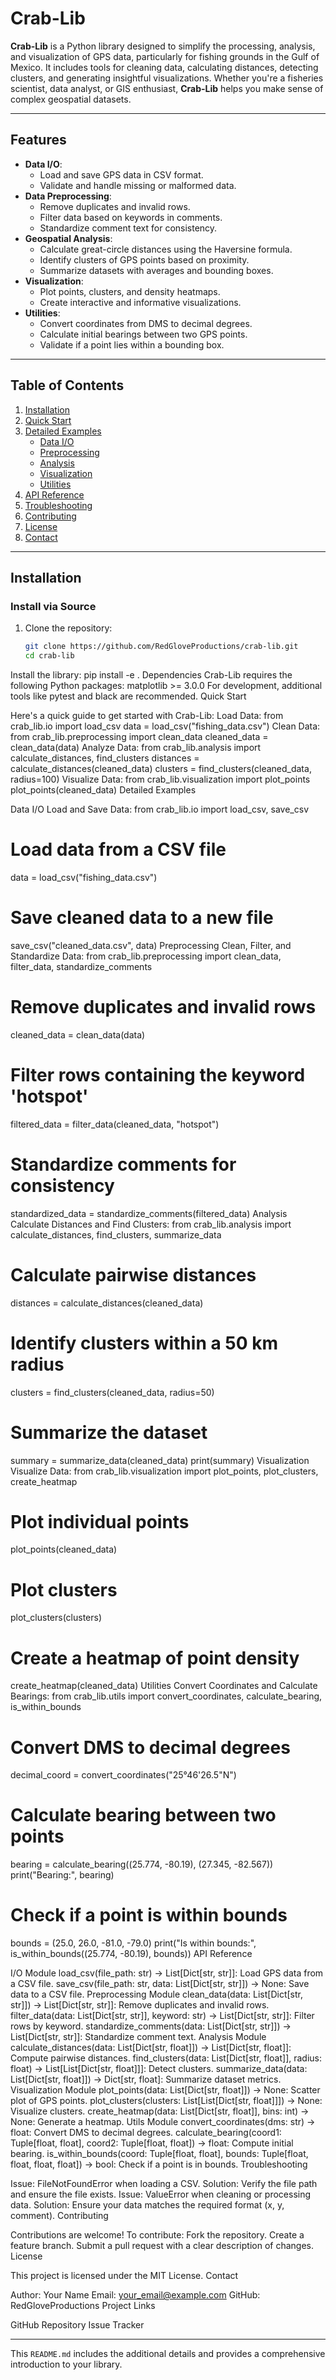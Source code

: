 # Crab-Lib

**Crab-Lib** is a Python library designed to simplify the processing, analysis, and visualization of GPS data, particularly for fishing grounds in the Gulf of Mexico. It includes tools for cleaning data, calculating distances, detecting clusters, and generating insightful visualizations. Whether you're a fisheries scientist, data analyst, or GIS enthusiast, **Crab-Lib** helps you make sense of complex geospatial datasets.

---

## Features

- **Data I/O**:
  - Load and save GPS data in CSV format.
  - Validate and handle missing or malformed data.
- **Data Preprocessing**:
  - Remove duplicates and invalid rows.
  - Filter data based on keywords in comments.
  - Standardize comment text for consistency.
- **Geospatial Analysis**:
  - Calculate great-circle distances using the Haversine formula.
  - Identify clusters of GPS points based on proximity.
  - Summarize datasets with averages and bounding boxes.
- **Visualization**:
  - Plot points, clusters, and density heatmaps.
  - Create interactive and informative visualizations.
- **Utilities**:
  - Convert coordinates from DMS to decimal degrees.
  - Calculate initial bearings between two GPS points.
  - Validate if a point lies within a bounding box.

---

## Table of Contents

1. [Installation](#installation)
2. [Quick Start](#quick-start)
3. [Detailed Examples](#detailed-examples)
   - [Data I/O](#data-io)
   - [Preprocessing](#preprocessing)
   - [Analysis](#analysis)
   - [Visualization](#visualization)
   - [Utilities](#utilities)
4. [API Reference](#api-reference)
5. [Troubleshooting](#troubleshooting)
6. [Contributing](#contributing)
7. [License](#license)
8. [Contact](#contact)

---

## Installation

### Install via Source
1. Clone the repository:
   ```bash
   git clone https://github.com/RedGloveProductions/crab-lib.git
   cd crab-lib
Install the library:
pip install -e .
Dependencies
Crab-Lib requires the following Python packages:
matplotlib >= 3.0.0
For development, additional tools like pytest and black are recommended.
Quick Start

Here's a quick guide to get started with Crab-Lib:
Load Data:
from crab_lib.io import load_csv
data = load_csv("fishing_data.csv")
Clean Data:
from crab_lib.preprocessing import clean_data
cleaned_data = clean_data(data)
Analyze Data:
from crab_lib.analysis import calculate_distances, find_clusters
distances = calculate_distances(cleaned_data)
clusters = find_clusters(cleaned_data, radius=100)
Visualize Data:
from crab_lib.visualization import plot_points
plot_points(cleaned_data)
Detailed Examples

Data I/O
Load and Save Data:
from crab_lib.io import load_csv, save_csv

# Load data from a CSV file
data = load_csv("fishing_data.csv")

# Save cleaned data to a new file
save_csv("cleaned_data.csv", data)
Preprocessing
Clean, Filter, and Standardize Data:
from crab_lib.preprocessing import clean_data, filter_data, standardize_comments

# Remove duplicates and invalid rows
cleaned_data = clean_data(data)

# Filter rows containing the keyword 'hotspot'
filtered_data = filter_data(cleaned_data, "hotspot")

# Standardize comments for consistency
standardized_data = standardize_comments(filtered_data)
Analysis
Calculate Distances and Find Clusters:
from crab_lib.analysis import calculate_distances, find_clusters, summarize_data

# Calculate pairwise distances
distances = calculate_distances(cleaned_data)

# Identify clusters within a 50 km radius
clusters = find_clusters(cleaned_data, radius=50)

# Summarize the dataset
summary = summarize_data(cleaned_data)
print(summary)
Visualization
Visualize Data:
from crab_lib.visualization import plot_points, plot_clusters, create_heatmap

# Plot individual points
plot_points(cleaned_data)

# Plot clusters
plot_clusters(clusters)

# Create a heatmap of point density
create_heatmap(cleaned_data)
Utilities
Convert Coordinates and Calculate Bearings:
from crab_lib.utils import convert_coordinates, calculate_bearing, is_within_bounds

# Convert DMS to decimal degrees
decimal_coord = convert_coordinates("25°46'26.5\"N")

# Calculate bearing between two points
bearing = calculate_bearing((25.774, -80.19), (27.345, -82.567))
print("Bearing:", bearing)

# Check if a point is within bounds
bounds = (25.0, 26.0, -81.0, -79.0)
print("Is within bounds:", is_within_bounds((25.774, -80.19), bounds))
API Reference

I/O Module
load_csv(file_path: str) -> List[Dict[str, str]]: Load GPS data from a CSV file.
save_csv(file_path: str, data: List[Dict[str, str]]) -> None: Save data to a CSV file.
Preprocessing Module
clean_data(data: List[Dict[str, str]]) -> List[Dict[str, str]]: Remove duplicates and invalid rows.
filter_data(data: List[Dict[str, str]], keyword: str) -> List[Dict[str, str]]: Filter rows by keyword.
standardize_comments(data: List[Dict[str, str]]) -> List[Dict[str, str]]: Standardize comment text.
Analysis Module
calculate_distances(data: List[Dict[str, float]]) -> List[Dict[str, float]]: Compute pairwise distances.
find_clusters(data: List[Dict[str, float]], radius: float) -> List[List[Dict[str, float]]]: Detect clusters.
summarize_data(data: List[Dict[str, float]]) -> Dict[str, float]: Summarize dataset metrics.
Visualization Module
plot_points(data: List[Dict[str, float]]) -> None: Scatter plot of GPS points.
plot_clusters(clusters: List[List[Dict[str, float]]]) -> None: Visualize clusters.
create_heatmap(data: List[Dict[str, float]], bins: int) -> None: Generate a heatmap.
Utils Module
convert_coordinates(dms: str) -> float: Convert DMS to decimal degrees.
calculate_bearing(coord1: Tuple[float, float], coord2: Tuple[float, float]) -> float: Compute initial bearing.
is_within_bounds(coord: Tuple[float, float], bounds: Tuple[float, float, float, float]) -> bool: Check if a point is in bounds.
Troubleshooting

Issue: FileNotFoundError when loading a CSV.
Solution: Verify the file path and ensure the file exists.
Issue: ValueError when cleaning or processing data.
Solution: Ensure your data matches the required format (x, y, comment).
Contributing

Contributions are welcome! To contribute:
Fork the repository.
Create a feature branch.
Submit a pull request with a clear description of changes.
License

This project is licensed under the MIT License.
Contact

Author: Your Name
Email: your_email@example.com
GitHub: RedGloveProductions
Project Links

GitHub Repository
Issue Tracker

---

This `README.md` includes the additional details and provides a comprehensive introduction to your library.
